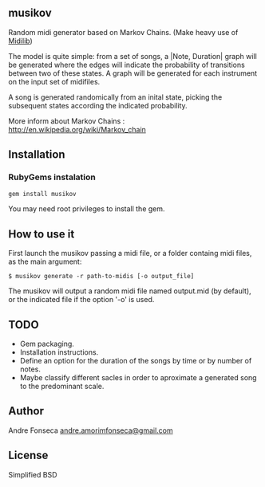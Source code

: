 ## musikov

Random midi generator based on Markov Chains. (Make heavy use of [Midilib](https://github.com/jimm/midilib))

The model is quite simple: from a set of songs, a |Note, Duration| graph will be generated where the edges will indicate the probability of transitions between two of these states. A graph will be generated for each instrument on the input set of midifiles.

A song is generated randomically from an inital state, picking the subsequent states according the indicated probability.

More inform about Markov Chains : http://en.wikipedia.org/wiki/Markov_chain

## Installation

### RubyGems instalation

```bash
gem install musikov
```

You may need root privileges to install the gem.

## How to use it

First launch the musikov passing a midi file, or a folder containg midi files, as the main argument:

    $ musikov generate -r path-to-midis [-o output_file]

The musikov will output a random midi file named output.mid (by default), or the indicated file if the option '-o' is used.

## TODO

 - Gem packaging.
 - Installation instructions.
 - Define an option for the duration of the songs by time or by number of notes.
 - Maybe classify different sacles in order to aproximate a generated song to the predominant scale.

## Author

Andre Fonseca <andre.amorimfonseca@gmail.com>

## License

Simplified BSD
